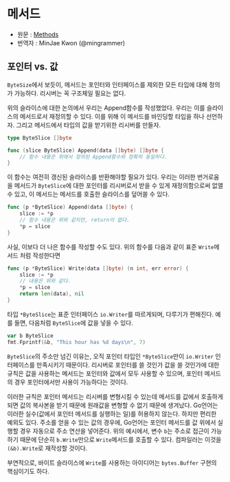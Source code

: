 # 메서드
* 원문 : [Methods](https://golang.org/doc/effective_go.html#methods)
* 번역자 : MinJae Kwon (@mingrammer)

## 포인터 vs. 값


`ByteSize`에서 보듯이, 메서드는 포인터와 인터페이스를 제외한 모든 타입에 대해 정의가 가능하다. 리시버는 꼭 구조체일 필요는 없다.


위의 슬라이스에 대한 논의에서 우리는 Append함수를 작성했었다. 우리는 이를 슬라이스의 메서드로서 재정의할 수 있다. 이를 위해 이 메서드를 바인딩할 타입을 하나 선언하자. 그리고 메서드에서 타입의 값을 받기위한 리시버를 만들자.

```go
type ByteSlice []byte

func (slice ByteSlice) Append(data []byte) []byte {
    // 함수 내용은 위에서 정의된 Append함수와 정확히 동일하다.
}
```

이 함수는 여전히 갱신된 슬라이스를 반환해야할 필요가 있다. 우리는 이러한 번거로움을 메서드가 `ByteSlice`에 대한 포인터를 리시버로서 받을 수 있게 재정의함으로써 없앨 수 있고, 이 메서드는 메서드를 호출한 슬라이스를 덮어쓸 수 있다.

```go
func (p *ByteSlice) Append(data []byte) {
    slice := *p
    // 함수 내용은 위와 같지만, return이 없다.
    *p = slice
}
```

사실, 이보다 더 나은 함수를 작성할 수도 있다. 위의 함수를 다음과 같이 표준 `Write`메서드 처럼 작성한다면

```go
func (p *ByteSlice) Write(data []byte) (n int, err error) {
    slice := *p
    // 내용은 위와 같다.
    *p = slice
    return len(data), nil
}
```

타입 `*ByteSlice`는 표준 인터페이스 `io.Writer`를 따르게되며, 다루기가 편해진다. 예를 들면, 다음처럼 `ByteSlice`에 값을 넣을 수 있다.

```go
var b ByteSlice
fmt.Fprintf(&b, "This hour has %d days\n", 7)
```

`ByteSlice`의 주소만 넘긴 이유는, 오직 포인터 타입인 `*ByteSlice`만이 `io.Writer` 인터페이스를 만족시키기 때문이다. 리시버로 포인터를 쓸 것인가 값을 쓸 것인가에 대한 규칙은 값을 사용하는 메서드는 포인터와 값에서 모두 사용할 수 있으며, 포인터 메서드의 경우 포인터에서만 사용이 가능하다는 것이다.


이러한 규칙은 포인터 메서드는 리시버를 변형시킬 수 있는데 메서드를 값에서 호출하게 되면 값의 복사본을 받기 때문에 원래값을 변형할 수 없기 때문에 생겨났다. Go언어는 이러한 실수(값에서 포인터 메서드를 실행하는 일)를 허용하지 않는다. 하지만 편리한 예외도 있다. 주소를 얻을 수 있는 값의 경우에, Go언어는 포인터 메서드를 값 위에서 실행할 경우 자동으로 주소 연산을 넣어준다. 위의 예시에서, 변수 `b`는 주소로 접근이 가능하기 때문에 단순히 `b.Write`만으로 `Write`메서드를 호출할 수 있다. 컴파일러는 이것을 `(&b).Write`로 재작성할 것이다.  


부연적으로, 바이트 슬라이스에 `Write`를 사용하는 아이디어는 `bytes.Buffer` 구현의 핵심이기도 하다.
